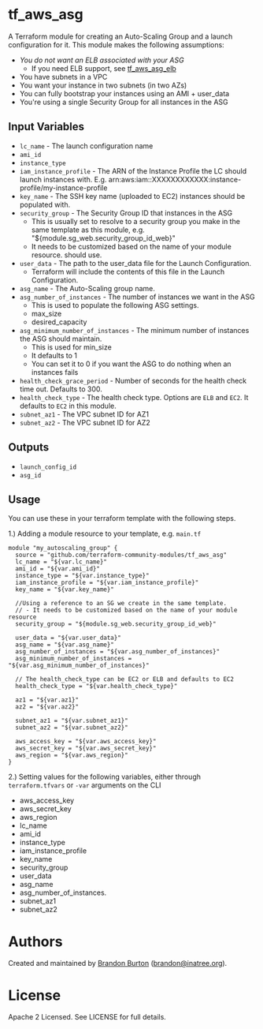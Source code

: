 tf_aws_asg
==========
A Terraform module for creating an Auto-Scaling Group and a launch
configuration for it.
This module makes the following assumptions:
* *You do not want an ELB associated with your ASG*
   * If you need ELB support, see [tf_aws_asg_elb](https://github.com/terraform-community-modules/tf_aws_asg_elb)
* You have subnets in a VPC
* You want your instance in two subnets (in two AZs)
* You can fully bootstrap your instances using an AMI + user_data
* You're using a single Security Group for all instances in the ASG

Input Variables
---------------

- `lc_name` - The launch configuration name
- `ami_id`
- `instance_type`
- `iam_instance_profile` - The ARN of the Instance Profile the LC should
   launch instances with.
   E.g. arn:aws:iam::XXXXXXXXXXXX:instance-profile/my-instance-profile
- `key_name` - The SSH key name (uploaded to EC2) instances should
   be populated with.
- `security_group` - The Security Group ID that instances in the ASG
    - This is usually set to resolve to a security group you make in the
      same template as this module, e.g. "${module.sg_web.security_group_id_web}"
    - It needs to be customized based on the name of your module resource.
   should use.
- `user_data` - The path to the user_data file for the Launch Configuration.
    - Terraform will include the contents of this file in the Launch Configuration.
- `asg_name` - The Auto-Scaling group name.
- `asg_number_of_instances` - The number of instances we want in the ASG
    - This is used to populate the following ASG settings.
    - max_size
    - desired_capacity
- `asg_minimum_number_of_instances` - The minimum number of instances
   the ASG should maintain.
    - This is used for min_size
    - It defaults to 1
    - You can set it to 0 if you want the ASG to do nothing when an
      instances fails
- `health_check_grace_period` - Number of seconds for the health check
   time out. Defaults to 300.
- `health_check_type` - The health check type. Options are `ELB` and
   `EC2`. It defaults to `EC2` in this module.
- `subnet_az1` - The VPC subnet ID for AZ1
- `subnet_az2` - The VPC subnet ID for AZ2

Outputs
-------

- `launch_config_id`
- `asg_id`

Usage
-----

You can use these in your terraform template with the following steps.

1.) Adding a module resource to your template, e.g. `main.tf`

```
module "my_autoscaling_group" {
  source = "github.com/terraform-community-modules/tf_aws_asg"
  lc_name = "${var.lc_name}"
  ami_id = "${var.ami_id}"
  instance_type = "${var.instance_type}"
  iam_instance_profile = "${var.iam_instance_profile}"
  key_name = "${var.key_name}"

  //Using a reference to an SG we create in the same template.
  // - It needs to be customized based on the name of your module resource
  security_group = "${module.sg_web.security_group_id_web}"

  user_data = "${var.user_data}"
  asg_name = "${var.asg_name}"
  asg_number_of_instances = "${var.asg_number_of_instances}"
  asg_minimum_number_of_instances = "${var.asg_minimum_number_of_instances}"

  // The health_check_type can be EC2 or ELB and defaults to EC2
  health_check_type = "${var.health_check_type}"

  az1 = "${var.az1}"
  az2 = "${var.az2}"
  
  subnet_az1 = "${var.subnet_az1}"
  subnet_az2 = "${var.subnet_az2}"

  aws_access_key = "${var.aws_access_key}"
  aws_secret_key = "${var.aws_secret_key}"
  aws_region = "${var.aws_region}"
}
```

2.) Setting values for the following variables, either through `terraform.tfvars` or `-var` arguments on the CLI

- aws_access_key
- aws_secret_key
- aws_region
- lc_name
- ami_id
- instance_type
- iam_instance_profile
- key_name
- security_group
- user_data
- asg_name
- asg_number_of_instances.
- subnet_az1
- subnet_az2

Authors
=======

Created and maintained by [Brandon Burton](https://github.com/solarce) (brandon@inatree.org).

License
=======

Apache 2 Licensed. See LICENSE for full details.
